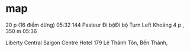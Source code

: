 # map
 20 p (16 điểm dừng)
05:32
144 Pasteur
Đi bộĐi bộ Turn Left 
 Khoảng 4 p , 350 m
05:36
	
Liberty Central Saigon Centre Hotel
179 Lê Thánh Tôn, Bến Thành,
